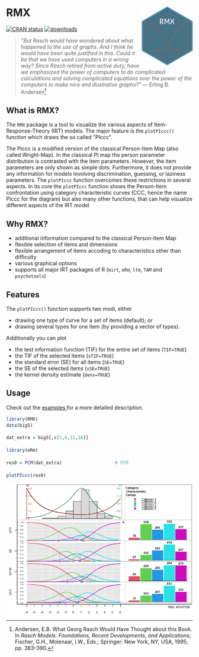 # RMX <img src="man/figures/logo.png" align="right" height="160"/>

<!-- badges: start -->
[![CRAN status](https://badges.cranchecks.info/flavor/release/RMX.svg)](https://cran.r-project.org/web/checks/check_results_RMX.html)
[![downloads](https://cranlogs.r-pkg.org/badges/RMX)](https://cran.r-project.org/package=RMX)
<!-- badges: end -->

>_"But Rasch would have wondered about what happened to the use of graphs. And I think he would have been quite justified in this.
Could it be that we have used computers in a wrong way? Since Rasch retired from active duty, have we emphasized the power of computers
to do complicated calculations and solving complicated equations over the power of the computers to make nice and illustrative graphs?"_
> &mdash; Erling B. Andersen[^1] 

[^1]: Andersen, E.B. What Georg Rasch Would Have Thought about this Book. In _Rasch Models. Foundations, Recent Developments, and Applications_; 
Fischer, G.H., Molenaar, I.W., Eds.; Springer: New York, NY, USA, 1995; pp. 383–390.

## What is RMX?

The `RMX` package is a tool to visualize the various aspects of Item-Response-Theory (IRT) models. The major feature is the `plotPIccc()`
function which draws the so called "PIccc".

The PIccc is a modified version of the classical Person-Item Map (also called Wright-Map). In the classical PI map
the person parameter distribution is contrasted with the item parameters. However, the item parameters are only shown as simple dots. Furthermore, it 
does not provide any information for models involving discrimination, guessing, or laziness parameters. The `plotPIccc` function overcomes these restrictions 
in several aspects. In its core the `plotPIccc` function shows the Person-Item confrontation using category characteristic curves (CCC, hence the name PIccc
for the diagram) but also many other functions, that can help visualize different aspects of the IRT model

## Why RMX?

* additional information compared to the classical Person-Item Map
* flexible selection of items and dimensions
* flexible arrangement of items accoding to characteristics other than difficulty
* various graphical options
* supports all major IRT packages of R (`mirt`, `eRm`, `ltm`, `TAM` and `psychotools`)



## Features

The `plotPIccc()` function supports two modi, either

* drawing one type of curve for a set of items (default); or
* drawing several types for one item (by providing a vector of types).


Additionally you can plot

* the test information function (TIF) for the entire set of items (`TIF=TRUE`)
* the TIF of the selected items (`sTIF=TRUE`)
* the standard error (SE) for all items (`SE=TRUE`)
* the SE of the selected items (`sSE=TRUE`)
* the kernel density estimate (`dens=TRUE`)


## Usage

Check out the <a href="articles/examples.html"> examples </a> for a more detailed description.

```r
library(RMX)
data(big5)

dat_extra = big5[,c(1,6,11,16)]

library(eRm)

res0 = PCM(dat_extra)                    # PCM

plotPIccc(res0)
```

<img src="man/figures/example.png" align="center"/>
